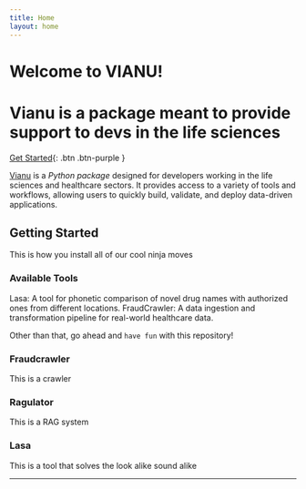 ```yaml
---
title: Home
layout: home
---
```


# Welcome to VIANU!

# Vianu is a package meant to provide support to devs in the life sciences

[Get Started](#getting-started){: .btn .btn-purple }

[Vianu] is a *Python package* designed for developers working in the life sciences and healthcare sectors. 
It provides access to a variety of tools and workflows, allowing users to quickly build, validate, and deploy 
data-driven applications.

<h2 id="getting-started">Getting Started</h2>

This is how you install all of our cool ninja moves

### Available Tools

Lasa: A tool for phonetic comparison of novel drug names with authorized ones from different locations.
FraudCrawler: A data ingestion and transformation pipeline for real-world healthcare data.

Other than that, go ahead and `have fun` with this repository!

### Fraudcrawler

This is a crawler

### Ragulator

This is a RAG system

### Lasa

This is a tool that solves the look alike sound alike 


----

[Vianu]: https://github.com/open-vianu/vianu
